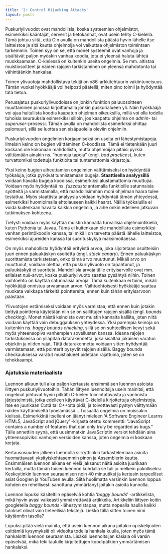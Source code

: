 ```yaml
---
title: '2: Control Hijacking Attacks'
layout: posts
---
```


Puskuriylivuodot ovat mahdollisia, koska systeemien ohjelmistot, esimerkiksi kääntäjät, serverit ja tietokannat,  ovat usein tehty C-kielellä. Tämä johtuu siitä, että C:n avulla on mahdollista päästä hyvin lähelle itse laitteistoa ja sitä kautta ohjelmoija voi vaikuttaa ohjelmiston toimintaan tarkemmin. Toinen syy on se, että monet systeemit ovat vanhoja ja sisältävät paljon myöskin vanhaa koodia, jota ei yleensä haluta lähteä muokkaamaan. C-kielessä on kuitenkin useita ongelmia. Se mm. altistaa muistiosoitteet ja näiden rajojen tarkistaminen on yleensä mahdotonta tai vähintäänkin hankalaa. 
 
Toinen ylivuotoja mahdollistava tekijä on x86-arkkitehtuurin vakiintuneisuus. Tämän vuoksi hyökkääjä voi helposti päätellä, miten pino toimii ja hyödyntää tätä tietoa. 
 
Perusajatus puskuriylivuodoissa on jonkin funktion paluuosoitteen muuttaminen pinossa kirjoittamalla jonkin puskurialueen yli. Näin hyökkääjä voi ajaa haitallista koodia kaapatun ohjelman oikeuksilla, millä voi olla todella tuhoisia seurauksia esimerkiksi silloin, jos kaapattu ohjelma on *admin*- tai *superuser*-prosessi. Tämän avulla on mahdollista esimerkiksi ohittaa palomuuri, sillä se luottaa sen sisäpuolella oleviin ohjelmiin. 
 
Puskuriylivuodon ongelmien korjaamiseksi on useita eri lähestymistapoja. Ilmeisin keino on bugien välttäminen C-koodissa. Tämä ei tietenkään juuri koskaan ole kokonaan mahdollista, mutta ohjelmoijan pitäisi pyrkiä välttämään ainakin ns. “huonoja tapoja” (engl. *bad practices*), kuten turvattomiksi todettuja funktioita tai tuntemattomia kirjastoja. 

Yksi keino bugien aiheuttamien ongelmien välttämiseksi on hyödyntää työkaluja, jotka pyrkivät tunnistamaan bugeja. **Staattisella analyysillä** voidaan havaita bugeja koodissa, esimerkiksi alustamattomia muuttujia. Voidaan myös hyödyntää ns. *fuzzausta* antamalla funktioille satunnaisia syötteitä ja varmistamalla, että mahdollisimman moni ohjelman haara tulee testattua. Myös staattista analyysia voidaan hyödyntää tämän yhteydessä, esimerkiksi huomioimalla ehtolauseen kaikki haarat. Näillä työkaluilla ei voida kuitenkaan havaita kaikkia ongelmia, ja aihe onkin edelleen jatkuvan tutkimuksen kohteena.
 
Tietysti voidaan myös käyttää muistin kannalta turvallisia ohjelmointikieliä, kuten Pythonia tai Javaa. Tämä ei kuitenkaan ole mahdollista esimerkiksi vanhan perintökoodin kanssa, tai mikäli on tarvetta päästä lähelle laitteistoa, esimerkiksi ajureiden kanssa tai suorituskykyä maksimoitaessa. 
 
On myös mahdollista hyödyntää erityistä arvoa, joka sijoitetaan osoitteisiin juuri ennen paluukäskyn osoitetta (engl. *stack canary*). Ennen paluukäskyn suorittamista tarkistetaan, onko tämä arvo muuttunut. Mikäli arvo on muuttunut, voidaan olettaa, että puskuriylivuoto on tapahtunut, ja paluukäskyä ei suoriteta. Mahdollisia arvoja tälle erityisarvolle ovat mm. erilaiset *null*-arvot, koska puskuriylivuoto saattaa pysähtyä niihin. Toinen vaihtoehto on käyttää satunnaisia arvoja. Tämä kuitenkaan ei toimi, mikäli hyökkääjä onnistuu arvaamaan arvon. Vaihtoehtoisesti hyökkääjä saattaa muokata vaikkapa tärkeitä pointtereita, ennen kuin tähän erityisarvoon päästään.
 
Ylivuotojen estämiseksi voidaan myös varmistaa, että ennen kuin jotakin tiettyä pointteria käytetään niin se on sallittujen rajojen sisällä (engl. *bounds checking*). Monet näistä keinoista ovat muistin kannalta kalliita, joten niitä voidaan käyttää vain debuggauksen yhteydessä. Yksi parempia keinoja on kuitenkin ns. *baggy bounds checking*, sillä se on suhteellisen kevyt sekä myös yhteensopiva vanhempien sovellusten kanssa. Ideana rajojen tarkistuksessa on ylläpitää datarakennetta, joka sisältää jokaisen varatun objektin ja niiden rajat. Tätä datarakennetta voidaan sitten hyödyntää varmistamaan, että pointerit pysyvät rajojen sisällä. Baggy bounds checkauksessa varatut muistialueet pidetään rajattuina, joten se on tehokkaampi.

 
### Ajatuksia materiaalista
 
Luennon alkuun tuli aika paljon kertausta ensimmäisen luennon asioista liittyen puskuriylivuotoihin. Tähän liittyen luennoitsija usein mainitsi, että ongelmat johtuvat hyvin pitkälti C-kielen toimintatavasta ja vanhoista järjestelmistä, jotka edelleen käyttävät C-kielellä kirjoitettuja ohjelmistoja. Itse en juurikaan C:stä tai C++:sta pidä, ja toivottavasti pystyn välttymään näiden käyttämiseltä työelämässä… Toisaalta ongelmia on muissakin kielissä. Esimerkkinä itselleni on jäänyt mieleen ‘A Software Engineer Learns HTML5, JavaScript and jQuery’ -kirjasta otettu kommentti:  "JavaScript contains a number of features that can only truly be regarded as bugs." Tälle annettiin syynä, että uusimmatkin JavaScriptin versiot tehdään aina yhteensopiviksi vanhojen versioiden kanssa, joten ongelmia ei koskaan korjata. 
 
Kertausosuuden jälkeen luennolla siirryttiinkin tarkastelemaan asioita huomattavasti yksityiskohtasemmin pinon ja Assemblerin kautta. Ensimmäisen luennon aikana en vielä jaksanut näitä asioita juurikaan kertailla, mutta tämän toisen luennon kohdalla se tuli jo melkein pakolliseksi. Keskeytinkin luennon seuraamisen noin 40 minuutiksi ja kertasin tarpeelliset asiat Googlen ja YouTuben avulla. Siitä huolimatta varsinkin luennon loppua kohden en rehellisesti sanottuna ymmärtänyt joitakin asioita kunnolla. 
 
Luennon lopuksi käsiteltiin epäselviä kohtia ‘*baggy bounds*’ -artikkelista, mikä hyvin avasi vaikeasti ymmärrettävää artikkelia. Artikkeliin liittyen koitin googletella *baggy bounds* -lähestymistapaa, mutta nopealla haulla kaikki tulokset olivat vain tieteellisiä tekstejä. Liekkö tällä sitten toinen nimi käytännön tasolla?
 
Lopuksi pitää vielä mainita, että usein luennon aikana joitakin opiskelijoiden esittämiä kysymyksiä oli videolta todella hankala kuulla, joten myös tämä hankaloitti luennon seuraamista. Lisäksi luennoitsijan käsiala oli varsin epäselvää, mikä teki taululle kirjoitettujen koodipätkien ymmärtämisen hankalaksi. 